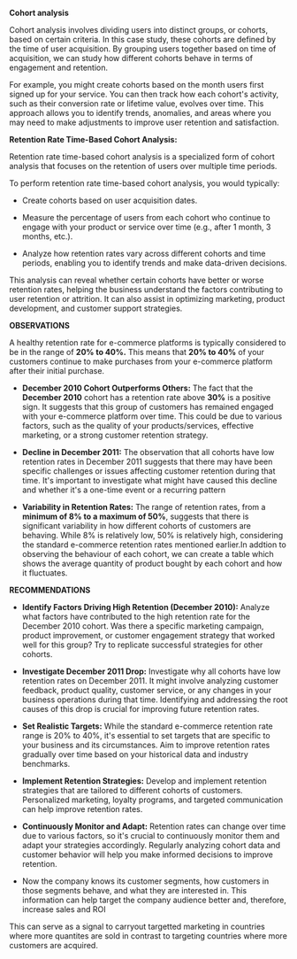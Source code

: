 **Cohort analysis**

Cohort analysis involves dividing users into distinct groups, or cohorts, based on certain criteria. In this case study, these cohorts are defined by the time of user acquisition. By grouping users together based on time of acquisition, we can study how different cohorts behave in terms of engagement and retention.

For example, you might create cohorts based on the month users first signed up for your service. You can then track how each cohort's activity, such as their conversion rate or lifetime value, evolves over time. This approach allows you to identify trends, anomalies, and areas where you may need to make adjustments to improve user retention and satisfaction.

**Retention Rate Time-Based Cohort Analysis:**

Retention rate time-based cohort analysis is a specialized form of cohort analysis that focuses on the retention of users over multiple time periods.

To perform retention rate time-based cohort analysis, you would typically:

- Create cohorts based on user acquisition dates.

- Measure the percentage of users from each cohort who continue to engage with your product or service over time (e.g., after 1 month, 3 months, etc.).

- Analyze how retention rates vary across different cohorts and time periods, enabling you to identify trends and make data-driven decisions.

This analysis can reveal whether certain cohorts have better or worse retention rates, helping the business understand the factors contributing to user retention or attrition. It can also assist in optimizing marketing, product development, and customer support strategies.

**OBSERVATIONS**

A healthy retention rate for e-commerce platforms is typically considered to be in the range of **20% to 40%.** This means that **20% to 40%** of your customers continue to make purchases from your e-commerce platform after their initial purchase.
- **December 2010 Cohort Outperforms Others:** The fact that the **December 2010** cohort has a retention rate above **30%** is a positive sign. It suggests that this group of customers has remained engaged with your e-commerce platform over time. This could be due to various factors, such as the quality of your products/services, effective marketing, or a strong customer retention strategy.

- **Decline in December 2011:** The observation that all cohorts have low retention rates in December 2011 suggests that there may have been specific challenges or issues affecting customer retention during that time. It's important to investigate what might have caused this decline and whether it's a one-time event or a recurring pattern

- **Variability in Retention Rates:** The range of retention rates, from a **minimum of 8% to a maximum of 50%**, suggests that there is significant variability in how different cohorts of customers are behaving. While 8% is relatively low, 50% is relatively high, considering the standard e-commerce retention rates mentioned earlier.In addtion to observing the behaviour of each cohort, we can create a table which shows the average quantity of product bought by each cohort and how it fluctuates.

**RECOMMENDATIONS**

- **Identify Factors Driving High Retention (December 2010):** Analyze what factors have contributed to the high retention rate for the December 2010 cohort. Was there a specific marketing campaign, product improvement, or customer engagement strategy that worked well for this group? Try to replicate successful strategies for other cohorts.

- **Investigate December 2011 Drop:** Investigate why all cohorts have low retention rates on December 2011. It might involve analyzing customer feedback, product quality, customer service, or any changes in your business operations during that time. Identifying and addressing the root causes of this drop is crucial for improving future retention rates.

- **Set Realistic Targets:** While the standard e-commerce retention rate range is 20% to 40%, it's essential to set targets that are specific to your business and its circumstances. Aim to improve retention rates gradually over time based on your historical data and industry benchmarks.

- **Implement Retention Strategies:** Develop and implement retention strategies that are tailored to different cohorts of customers. Personalized marketing, loyalty programs, and targeted communication can help improve retention rates.

- **Continuously Monitor and Adapt:** Retention rates can change over time due to various factors, so it's crucial to continuously monitor them and adapt your strategies accordingly. Regularly analyzing cohort data and customer behavior will help you make informed decisions to improve retention.
- Now the company knows its customer segments, how customers in those segments behave, and what they are interested in. This information can help target the company audience better and, therefore, increase sales and ROI
>
This can serve as a signal to carryout targetted marketing in countries where more quantites are sold in contrast to targeting countries where more customers are acquired.
